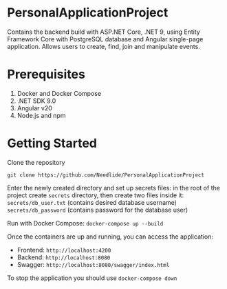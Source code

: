 
# PersonalApplicationProject

Contains the backend build with ASP.NET Core, .NET 9, using Entity Framework Core with PostgreSQL database and Angular single-page application. Allows users to create, find, join and manipulate events.

# Prerequisites
1. Docker and Docker Compose
2. .NET SDK 9.0
3. Angular v20
4. Node.js and npm

# Getting Started
Clone the repository
```
git clone https://github.com/Needlide/PersonalApplicationProject
```
Enter the newly created directory and set up secrets files:
in the root of the project create `secrets` directory, then create two files inside it:
`secrets/db_user.txt` (contains desired database username)
`secrets/db_password` (contains password for the database user)

Run with Docker Compose: `docker-compose up --build`

Once the containers are up and running, you can access the application:
 - Frontend: `http://localhost:4200`
 - Backend: `http://localhost:8080`
 - Swagger: `http://localhost:8080/swagger/index.html`

 To stop the application you should use `docker-compose down`
